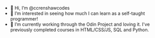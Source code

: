 - 👋 Hi, I’m @ccrenshawcodes
- 👀 I’m interested in seeing how much I can learn as a self-taught programmer!
- 🌱 I’m currently working through the Odin Project and loving it. I've previously completed courses in HTML/CSS/JS, SQL and Python.


<!---
ccrenshawcodes/ccrenshawcodes is a ✨ special ✨ repository because its `README.md` (this file) appears on your GitHub profile.
You can click the Preview link to take a look at your changes.
--->
